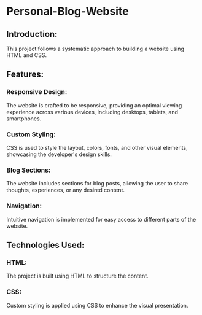 # Personal-Blog-Website

## Introduction:
This project follows a systematic approach to building a website using HTML and CSS.

## Features:
### Responsive Design: 
The website is crafted to be responsive, providing an optimal viewing experience across various devices, including desktops, tablets, and smartphones. 
### Custom Styling: 
CSS is used to style the layout, colors, fonts, and other visual elements, showcasing the developer's design skills. 
### Blog Sections: 
The website includes sections for blog posts, allowing the user to share thoughts, experiences, or any desired content. 
### Navigation: 
Intuitive navigation is implemented for easy access to different parts of the website.

## Technologies Used:
### HTML: 
The project is built using HTML to structure the content. 
### CSS: 
Custom styling is applied using CSS to enhance the visual presentation.


